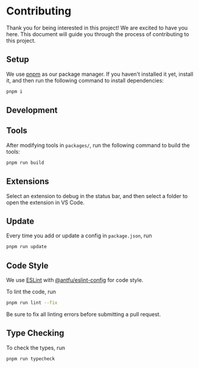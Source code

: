 # Contributing

Thank you for being interested in this project! We are excited to have you here. This document will guide you through the process of contributing to this project.

## Setup

We use [pnpm](https://pnpm.io/) as our package manager. If you haven't installed it yet, install it, and then run the following command to install dependencies:

```bash
pnpm i
```

## Development

## Tools

After modifying tools in `packages/`, run the following command to build the tools:

```bash
pnpm run build
```

## Extensions

Select an extension to debug in the status bar, and then select a folder to open the extension in VS Code.

## Update

Every time you add or update a config in `package.json`, run

```bash
pnpm run update
```

## Code Style

We use [ESLint](https://eslint.org/) with [@antfu/eslint-config](https://github.com/antfu/eslint-config) for code style.

To lint the code, run

```bash
pnpm run lint --fix
```

Be sure to fix all linting errors before submitting a pull request.

## Type Checking

To check the types, run

```bash
pnpm run typecheck
```
